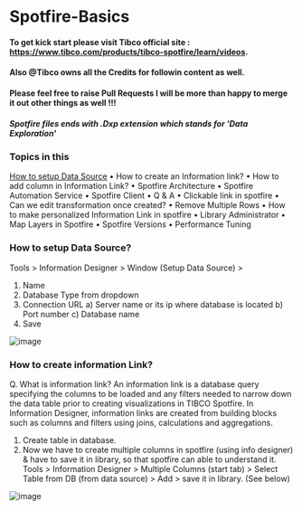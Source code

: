 # Spotfire-Basics
#### To get kick start please visit Tibco official site : https://www.tibco.com/products/tibco-spotfire/learn/videos.
#### Also @Tibco owns all the Credits for followin content as well.
#### Please feel free to raise Pull Requests I will be more than happy to merge it out other things as well !!!

##### Spotfire files ends with .Dxp extension which stands for 'Data Exploration'

### Topics in this 
[How to setup Data Source](#How-to-setup-Data-Source?)
•	How to create an Information link?
•	How to add column in Information Link?
•	Spotfire Architecture 
•	Spotfire Automation Service
•	Spotfire Client
•	Q & A 
•	Clickable link in spotfire
•	Can we edit transformation once created?
•	Remove Multiple Rows
•	How to make personalized Information Link in spotfire
•	Library Administrator
•	Map Layers in Spotfire 
•	Spotfire Versions
•	Performance Tuning


### How to setup Data Source?

Tools > Information Designer > Window (Setup Data Source) > 
1) Name 
2) Database Type from dropdown
3) Connection URL
	a) Server name or its ip where database is located 
	b) Port number
	c) Database name
4) Save

![image](https://user-images.githubusercontent.com/86184439/127389321-cce54957-8441-4a35-ae63-f4c08ec8c79f.png)

### How to create information Link?
Q. What is information link?
An information link is a database query specifying the columns to be loaded and any filters needed to narrow down the data table prior to creating visualizations in TIBCO Spotfire. In Information Designer, information links are created from building blocks such as columns and filters using joins, calculations and aggregations.

1)	Create table in database.
2)	Now we have to create multiple columns in spotfire (using info designer) & have to save it in library, so that spotfire can able to understand it.
Tools > Information Designer > Multiple Columns (start tab) > Select Table from DB (from data source) > Add > save it in library. (See below)

![image](https://user-images.githubusercontent.com/86184439/127389764-97bb4693-6906-4068-b774-6a073b234d44.png)


